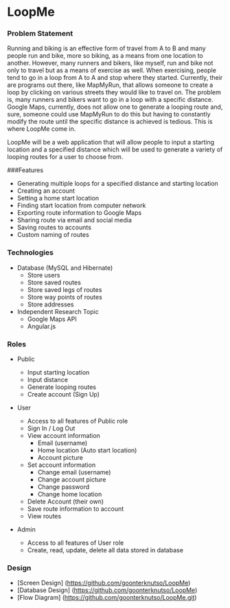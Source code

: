 # LoopMe

### Problem Statement
Running and biking is an effective form of travel from A to B and many people run and bike, more so biking, as a means from one location to another. However, many runners and bikers, like myself, run and bike not only to travel but as a means of exercise as well. When exercising, people tend to go in a loop from A to A and stop where they started. Currently, their are programs out there, like MapMyRun, that allows someone to create a loop by clicking on various streets they would like to travel on. The problem is, many runners and bikers want to go in a loop with a specific distance. Google Maps, currently, does not allow one to generate a looping route and, sure, someone could use MapMyRun to do this but having to constantly modify the route until the specific distance is achieved is tedious. This is where LoopMe come in.

LoopMe will be a web application that will allow people to input a starting location and a specified distance which will be used to generate a variety of looping routes for a user to choose from.

###Features
* Generating multiple loops for a specified distance and starting location
* Creating an account
* Setting a home start location
* Finding start location from computer network
* Exporting route information to Google Maps
* Sharing route via email and social media
* Saving routes to accounts
* Custom naming of routes

### Technologies
* Database (MySQL and Hibernate)
  * Store users
  * Store saved routes
  * Store saved legs of routes
  * Store way points of routes
  * Store addresses
* Independent Research Topic
  * Google Maps API
  * Angular.js

### Roles
* Public
  * Input starting location
  * Input distance
  * Generate looping routes
  * Create account (Sign Up)
* User
  * Access to all features of Public role
  * Sign In / Log Out
  * View account information
    * Email (username)
    * Home location (Auto start location)
    * Account picture
  * Set account information
    * Change email (username)
    * Change account picture
    * Change password
    * Change home location
  * Delete Account (their own)
  * Save route information to account
  * View routes

* Admin
  * Access to all features of User role
  * Create, read, update, delete all data stored in database

### Design
* [Screen Design] (https://github.com/goonterknutso/LoopMe)
* [Database Design] (https://github.com/goonterknutso/LoopMe)
* [Flow Diagram] (https://github.com/goonterknutso/LoopMe.git)
